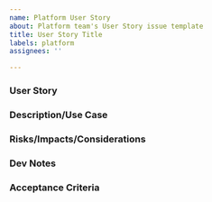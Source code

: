 ```yaml
---
name: Platform User Story
about: Platform team's User Story issue template
title: User Story Title
labels: platform
assignees: ''

---
```


### User Story
<!--
What is a User Story?
A user story is a requirement for any functionality or feature, written down in one or two lines, about one and only one functionality or feature.

Use the following template when creating new User Stories/Tickets. Remove/replace any  _italicized_ text:

"As a _[User Persona - who are we building this for?]_
I want to _[Intent - what is this user trying to achieve?]_, 
so that _[Outcome - what is the value add to the user]_."
-->

### Description/Use Case
<!--
_Use this section to describe the 'Why', and/or provide an example scenario in which this feature/functionality would be valueable._
-->

### Risks/Impacts/Considerations
<!--
_Use this section to briefly list out any risks/impacts that may come about, as a result of the proposed solution._
- _System performance may be slowed_
- _Only a single search parameter can be used_
-->

### Dev Notes
<!--
_Use this section to describe any useful technical information to duplicate an issue or explain requirements related to this ticket without providing implementation details._
- _Provided is the data that was used to replicate the issue..._
- _To test, use SimpleReport upload CSV page to ..._
-->

### Acceptance Criteria
<!--
What is Acceptance Criteria?
A set of conditions or business rules, as defined by the Product Owner, which the functionality or feature should satisfy, in order to be accepted by the Product Owner.

Use the following template when creating new Acceptance Criteria:

"Given _[describe the precondition]_, when I _[describe the action performed]_, then I expect _[describe the expected outcome]_."

_OR... it may be written as a bulleted list._

- _Time must be displayed as HH:MM:SS_
- _Delivery rate must be shown as a percentage_
-->
